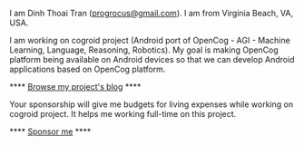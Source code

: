 
I am Dinh Thoai Tran (progrocus@gmail.com). I am from Virginia Beach, VA, USA.

I am working on cogroid project (Android port of OpenCog - AGI - Machine Learning, Language, Reasoning, Robotics). My goal is making OpenCog platform being available on Android devices so that we can develop Android applications based on OpenCog platform.

**** [Browse my project's blog](https://cogroid.com/blog/) ****

Your sponsorship will give me budgets for living expenses while working on cogroid project. It helps me working full-time on this project.

**** [Sponsor me](https://github.com/sponsors/cogroid) ****
